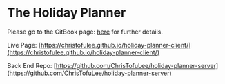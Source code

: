 # The Holiday Planner

Please go to the GitBook page: [here](https://chris-lee90.gitbook.io/holiday-planner/) for further details.

Live Page: [https://christofulee.github.io/holiday-planner-client/](https://christofulee.github.io/holiday-planner-client/)

Back End Repo: [https://github.com/ChrisTofuLee/holiday-planner-server](https://github.com/ChrisTofuLee/holiday-planner-server)
